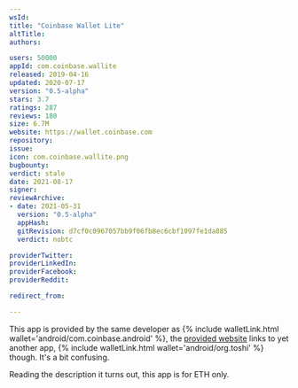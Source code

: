 ```yaml
---
wsId: 
title: "Coinbase Wallet Lite"
altTitle: 
authors:

users: 50000
appId: com.coinbase.wallite
released: 2019-04-16
updated: 2020-07-17
version: "0.5-alpha"
stars: 3.7
ratings: 287
reviews: 180
size: 6.7M
website: https://wallet.coinbase.com
repository: 
issue: 
icon: com.coinbase.wallite.png
bugbounty: 
verdict: stale
date: 2021-08-17
signer: 
reviewArchive:
- date: 2021-05-31
  version: "0.5-alpha"
  appHash: 
  gitRevision: d7cf0c0967057bb9f06fb8ec6cbf1097fe1da885
  verdict: nobtc

providerTwitter: 
providerLinkedIn: 
providerFacebook: 
providerReddit: 

redirect_from:

---
```



This app is provided by the same developer as
{% include walletLink.html wallet='android/com.coinbase.android' %}, the
[provided website](https://wallet.coinbase.com/) links to yet another app,
{% include walletLink.html wallet='android/org.toshi' %} though. It's a bit confusing.

Reading the description it turns out, this app is for ETH only.
